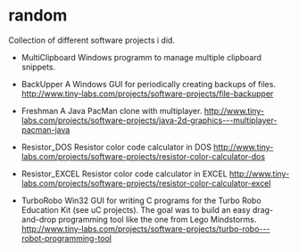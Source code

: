 # random

Collection of different software projects i did.

- MultiClipboard
Windows programm to manage multiple clipboard snippets.

- BackUpper
A Windows GUI for periodically creating backups of files.
http://www.tiny-labs.com/projects/software-projects/file-backupper

- Freshman
A Java PacMan clone with multiplayer.
http://www.tiny-labs.com/projects/software-projects/java-2d-graphics---multiplayer-pacman-java

- Resistor_DOS
Resistor color code calculator in DOS
http://www.tiny-labs.com/projects/software-projects/resistor-color-calculator-dos

- Resistor_EXCEL
Resistor color code calculator in EXCEL
http://www.tiny-labs.com/projects/software-projects/resistor-color-calculator-excel

- TurboRobo
Win32 GUI for writing C programs for the Turbo Robo Education Kit (see uC projects). The goal was to build an easy drag-and-drop programming tool like the one from Lego Mindstorms.
http://www.tiny-labs.com/projects/software-projects/turbo-robo---robot-programming-tool
